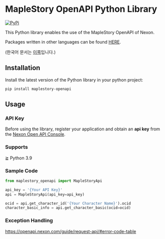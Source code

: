 # MapleStory OpenAPI Python Library

[![PyPi](https://img.shields.io/pypi/v/maplestory-openapi)](https://img.shields.io/pypi/v/maplestory-openapi)

This Python library enables the use of the MapleStory OpenAPI of Nexon.

Packages written in other languages can be found [HERE](https://github.com/SpiralMoon/maplestory.openapi).

(한국어 문서는 [이쪽](https://github.com/SpiralMoon/maplestory.openapi/blob/master/python/README.md)입니다.)

## Installation

Install the latest version of the Python library in your python project:

```bash
pip install maplestory-openapi
```

## Usage

### API Key

Before using the library, register your application and obtain an **api key** from the [Nexon Open API Console](https://openapi.nexon.com/my-application/).

### Supports

≧ Python 3.9

### Sample Code

```python
from maplestory_openapi import MapleStoryApi

api_key = '{Your API Key}'
api = MapleStoryApi(api_key=api_key)

ocid = api.get_character_id('{Your Character Name}').ocid
character_basic_info = api.get_character_basic(ocid=ocid)
```

### Exception Handling

https://openapi.nexon.com/guide/request-api/#error-code-table
